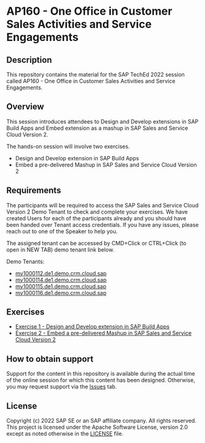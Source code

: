 # AP160 - One Office in Customer Sales Activities and Service Engagements

## Description

This repository contains the material for the SAP TechEd 2022 session called AP160 - One Office in Customer Sales Activities and Service Engagements.  

## Overview

This session introduces attendees to Design and Develop extensions in SAP Build Apps and Embed extension as a mashup in SAP Sales and Service Cloud Version 2.

The hands-on session will involve two exercises.

* Design and Develop extension in SAP Build Apps
* Embed a pre-delivered Mashup in SAP Sales and Service Cloud Version 2

## Requirements

The participants will be required to access the SAP Sales and Service Cloud Version 2 Demo Tenant to check and complete your exercises. We have created Users for each of the participants already and you should have been handed over Tenant access credentials. If you have any issues, please reach out to one of the Speaker to help you.

The assigned tenant can be accessed by CMD+Click or CTRL+Click (to open in NEW TAB) demo tenant link below.

Demo Tenants:
* [my1000112.de1.demo.crm.cloud.sap](https://my1000112.de1.demo.crm.cloud.sap/)
* [my1000114.de1.demo.crm.cloud.sap](https://my1000114.de1.demo.crm.cloud.sap/)
* [my1000115.de1.demo.crm.cloud.sap](https://my1000115.de1.demo.crm.cloud.sap/)
* [my1000116.de1.demo.crm.cloud.sap](https://my1000116.de1.demo.crm.cloud.sap/)

## Exercises

- [Exercise 1 - Design and Develop extension in SAP Build Apps](exercises/ex1/)
- [Exercise 2 - Embed a pre-delivered Mashup in SAP Sales and Service Cloud Version 2](exercises/ex2/)

## How to obtain support

Support for the content in this repository is available during the actual time of the online session for which this content has been designed. Otherwise, you may request support via the [Issues](../../issues) tab.

## License
Copyright (c) 2022 SAP SE or an SAP affiliate company. All rights reserved. This project is licensed under the Apache Software License, version 2.0 except as noted otherwise in the [LICENSE](LICENSES/Apache-2.0.txt) file.
